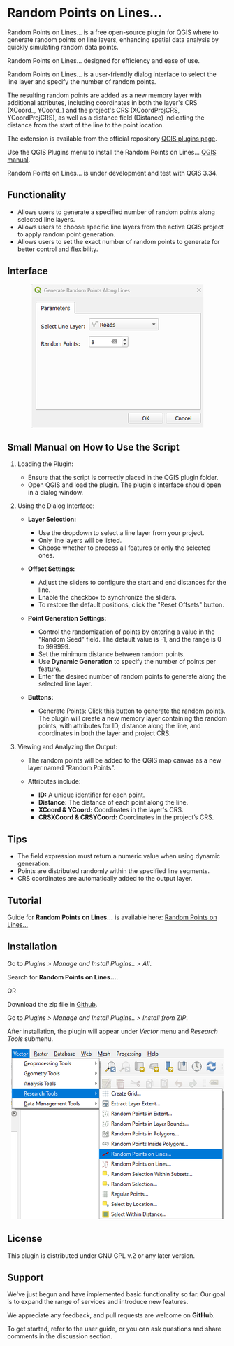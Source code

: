 # Random Points on Lines...

Random Points on Lines... is a free open-source plugin for QGIS where to generate random points on line layers, enhancing spatial data analysis by quickly simulating random data points.

Random Points on Lines... designed for efficiency and ease of use.

Random Points on Lines... is a user-friendly dialog interface to select the line layer and specify the number of random points.

The resulting random points are added as a new memory layer with additional attributes, including coordinates in both the layer's CRS (XCoord_, YCoord_) and the project's CRS (XCoordProjCRS, YCoordProjCRS), as well as a distance field (Distance) indicating the distance from the start of the line to the point location. 

The extension is available from the official repository [QGIS plugins page](https://plugins.qgis.org/plugins/random_points/). 

Use the QGIS Plugins menu to install the Random Points on Lines... [QGIS manual](https://docs.qgis.org/3.34/en/docs/user_manual/plugins/plugins.html).

Random Points on Lines... is under development and test with QGIS 3.34.


## Functionality

- Allows users to generate a specified number of random points along selected line layers.
- Allows users to choose specific line layers from the active QGIS project to apply random point generation.
- Allows users to set the exact number of random points to generate for better control and flexibility.


## Interface

<p align="center">
  <img src="images/RandomPointsonLines.png" alt="Alt text">
</p>


## Small Manual on How to Use the Script

1.	Loading the Plugin:

    - Ensure that the script is correctly placed in the QGIS plugin folder.
    - Open QGIS and load the plugin. The plugin's interface should open in a dialog window.

2.	Using the Dialog Interface:

    - **Layer Selection:** 

      - Use the dropdown to select a line layer from your project. 
      - Only line layers will be listed. 
      - Choose whether to process all features or only the selected ones.

    - **Offset Settings:** 

      - Adjust the sliders to configure the start and end distances for the line. 
      - Enable the checkbox to synchronize the sliders. 
      - To restore the default positions, click the "Reset Offsets" button.

    - **Point Generation Settings:** 

      - Control the randomization of points by entering a value in the "Random Seed" field. The default value is -1, and the range is 0 to 999999.
      - Set the minimum distance between random points.
      - Use **Dynamic Generation** to specify the number of points per feature.
      - Enter the desired number of random points to generate along the selected line layer.

    - **Buttons:**

      - Generate Points: Click this button to generate the random points. The plugin will create a new memory layer containing the random points, with attributes for ID, distance along the line, and coordinates in both the layer and project CRS.

3.	Viewing and Analyzing the Output:

    - The random points will be added to the QGIS map canvas as a new layer named "Random Points".
    - Attributes include:
    
      - **ID:** A unique identifier for each point.
      - **Distance:** The distance of each point along the line.
      - **XCoord & YCoord:** Coordinates in the layer's CRS.
      - **CRSXCoord & CRSYCoord:** Coordinates in the project’s CRS.


## Tips

- The field expression must return a numeric value when using dynamic generation.
- Points are distributed randomly within the specified line segments.
- CRS coordinates are automatically added to the output layer.


## Tutorial 

Guide for **Random Points on Lines...** is available here: [Random Points on Lines...](https://gis.com.my/training/qgis-plugin/random-points-on-lines/)


## Installation

Go to *Plugins > Manage and Install Plugins.. > All*.

Search for **Random Points on Lines...**.

OR

Download the zip file in [Github](https://github.com/gisinnovationmy/RandomPointsonLines).

Go to *Plugins > Manage and Install Plugins.. > Install from ZIP*.


After installation, the plugin will appear under *Vector* menu and *Research Tools* submenu.

<p align="center">
  <img src="images/RandomPointsonLinesPath.png" alt="Alt text">
</p>


## License

This plugin is distributed under GNU GPL v.2 or any later version.


## Support

We've just begun and have implemented basic functionality so far. Our goal is to expand the range of services and introduce new features.

We appreciate any feedback, and pull requests are welcome on **GitHub**.

To get started, refer to the user guide, or you can ask questions and share comments in the discussion section.